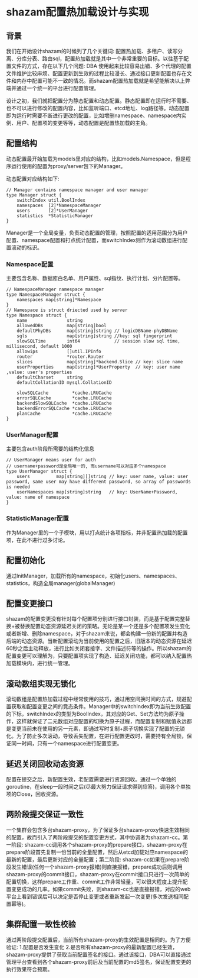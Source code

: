 # shazam配置热加载设计与实现

## 背景

我们在开始设计shazam的时候列了几个关键词: 配置热加载、多租户、读写分离、分库分表、路由sql，配置热加载就是其中一个非常重要的目标。以往基于配置文件的方式，存在以下几个问题: DBA
使用起来比较容易出错、多个代理的配置文件维护比较麻烦、配置更新到生效的过程比较漫长、通过接口更新配置也存在文件和内存中配置可能不一致的情况。而shazam配置热加载就是希望能解决以上弊端并通过一个统一的平台进行配置管理。

设计之初，我们就把配置分为静态配置和动态配置。静态配置即在运行时不需要、也不可以进行修改的配置内容，比如监听端口、etcd地址、log路径等。动态配置即为运行时需要不断进行更改的配置，比如增删namespace、namespace内实例、用户、配置项的变更等等，动态配置是配置热加载的主角。

## 配置结构

动态配置最开始加载为models里对应的结构，比如models.Namespace，但是程序运行使用的配置为proxy/server包下的Manager。

动态配置对应结构如下:

```golang
// Manager contains namespace manager and user manager
type Manager struct {
    switchIndex util.BoolIndex
    namespaces  [2]*NamespaceManager
    users       [2]*UserManager
    statistics  *StatisticManager
}
```

Manager是一个全局变量，负责动态配置的管理，按照配置的适用范围分为用户配置、namespace配置和打点统计配置，而switchIndex则作为滚动数组进行配置滚动的标识。

### Namespace配置

主要包含名称、数据库白名单、用户属性、sql指纹、执行计划、分片配置等。

```golang
// NamespaceManager namespace manager
type NamespaceManager struct {
    namespaces map[string]*Namespace
}
// Namespace is struct driected used by server
type Namespace struct {
    name               string
    allowedDBs         map[string]bool
    defaultPhyDBs      map[string]string // logicDBName-phyDBName
    sqls               map[string]string //key: sql fingerprint
    slowSQLTime        int64             // session slow sql time, millisecond, default 1000
    allowips           []util.IPInfo
    router             *router.Router
    slices             map[string]*backend.Slice // key: slice name
    userProperties     map[string]*UserProperty  // key: user name ,value: user's properties
    defaultCharset     string
    defaultCollationID mysql.CollationID

    slowSQLCache         *cache.LRUCache
    errorSQLCache        *cache.LRUCache
    backendSlowSQLCache  *cache.LRUCache
    backendErrorSQLCache *cache.LRUCache
    planCache            *cache.LRUCache
}
```

### UserManager配置

主要包含auth阶段所需要的结构化信息

```golang
// UserManager means user for auth
// username+password是全局唯一的, 而username可以对应多个namespace
type UserManager struct {
    users          map[string][]string // key: user name, value: user password, same user may have different password, so array of passwords is needed
    userNamespaces map[string]string   // key: UserName+Password, value: name of namespace
}
```

### StatisticManager配置

作为Manager里的一个子模块，用以打点统计各项指标，并非配置热加载的配置项，在此不进行过多讨论。

## 配置初始化

通过InitManager，加载所有的namespace，初始化users、namespaces、statistics，构造全局manager(globalManager)

## 配置变更接口

shazam的配置变更没有针对每个配置项分别进行接口封装，而是基于配置完整替换+被替换配置动态资源延迟关闭的策略。无论是某一个还是多个配置项发生变化或者新增、删除namespace，对于shazam来说，都会构建一份新的配置并构造后端的动态资源。当新配置滚动为当前使用的配置之后，旧版本的动态资源在延迟60秒之后主动释放，进行比如关闭套接字、文件描述符等的操作。所以shazam的配置变更可以理解为，只要配置项实现了构造、延迟关闭功能，都可以纳入配置热加载模块内，进行统一管理。

## 滚动数组实现无锁化

滚动数组是配置热加载过程中经常使用的技巧，通过用空间换时间的方式，规避配置获取和配置变更之间的竟态条件。Manager中的switchIndex即为当前生效配置的下标，switchIndex的类型为BoolIndex，其对应的Get、Set方法均为原子操作，这样就保证了二元数组对应配置的切换为原子过程，而配置复制和赋值永远都是变更当前未在使用的另一元素，即通过写时复制+原子切换实现了配置的无锁化。为了防止多次滚动，导致丢失配置，在进行配置更改时，需要持有全局锁，保证同一时间，只有一个namespace进行配置变更。

## 延迟关闭回收动态资源

配置在提交之后，新配置生效，老配置需要进行资源回收。通过一个单独的goroutine，在sleep一段时间之后(尽最大努力保证请求得到应答)，调用各个单独项的Close，回收资源。

## 两阶段提交保证一致性

一个集群会包含多台shazam-proxy，为了保证多台shazam-proxy快速生效相同的配置，故而引入了两阶段提交的配置变更方式，其中协调者为shazam-cc。第一阶段: shazam-cc调用各个shazam-proxy的prepare接口，shazam-proxy在prepare阶段首先复制一份当前的全量配置，然后从etcd加载对应namespace的最新的配置，最后更新对应的全量配置；第二阶段: shazam-cc如果在prepare阶段发生错误(任何一个shazam-proxy报错)则直接报错，prepare成功后则调用shazam-proxy的commit接口，shazam-proxy在commit接口只进行一次简单的配置切换，这样prepare工作重、commit工作非常轻量，可以很大程度上提升配置变更成功的几率。如果commit失败，则shazam-cc也是直接报错，对应的web平台上看到错误后可以决定是否停止变更或者重新发起一次变更(多次发送相同配置幂等)。

## 集群配置一致性校验

通过两阶段提交配置后，当前所有shazam-proxy的生效配置是相同的。为了方便验证: 1.配置是否发生变化 2.是否所有shazam-proxy的最新配置已经生效，shazam-proxy提供了获取当前配置签名的接口。通过该接口，DBA可以直接通过管理平台查看到各个shazam-proxy前后及当前配置的md5签名，保证配置变更的执行效果符合预期。